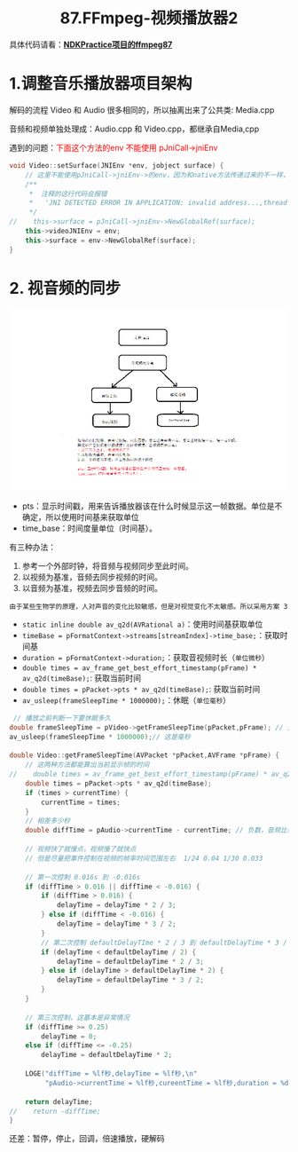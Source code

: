 # <center>87.FFmpeg-视频播放器2<center>

具体代码请看：**[NDKPractice项目的ffmpeg87](https://github.com/EastUp/NDKPractice/tree/master/ffmpeg86)**

# 1.调整音乐播放器项目架构

解码的流程 Video 和 Audio 很多相同的，所以抽离出来了公共类: Media.cpp

音频和视频单独处理成：Audio.cpp 和 Video.cpp，都继承自Media,cpp

遇到的问题：<font color = red>下面这个方法的env 不能使用 pJniCall->jniEnv</font>

```c++
void Video::setSurface(JNIEnv *env, jobject surface) {
    // 这里不能使用pJniCall->jniEnv->的env，因为和native方法传递过来的不一样，而且不相等
    /**
     *  注释的这行代码会报错
     *   'JNI DETECTED ERROR IN APPLICATION: invalid address...,thread Thread[21,tid=25717,Native,Thread*=0xc2e4a000,peer=0x12e40000,"Thread-3"] using JNIEnv* from thread Thread[1,tid=25650,Runnable,Thread*=0xf1b71e00,peer=0x757719a0,"main"]
     */
//    this->surface = pJniCall->jniEnv->NewGlobalRef(surface);
    this->videoJNIEnv = env;
    this->surface = env->NewGlobalRef(surface);
}
```

# 2. 视音频的同步

![](../images/87.视音频同步.png)

- pts：显示时间戳，用来告诉播放器该在什么时候显示这一帧数据。单位是不确定，所以使用时间基来获取单位
- time_base：时间度量单位（时间基）。

有三种办法：

1. 参考一个外部时钟，将音频与视频同步至此时间。
2. 以视频为基准，音频去同步视频的时间。
3. 以音频为基准，视频去同步音频的时间。

`由于某些生物学的原理，人对声音的变化比较敏感，但是对视觉变化不太敏感。所以采用方案 3 `

- `static inline double av_q2d(AVRational a)`：使用时间基获取单位
- `timeBase = pFormatContext->streams[streamIndex]->time_base;`：获取时间基
- `duration = pFormatContext->duration;`：获取音视频时长（`单位微秒`）
- `double times = av_frame_get_best_effort_timestamp(pFrame) * av_q2d(timeBase);`: 获取当前时间
- `double times = pPacket->pts * av_q2d(timeBase);`: 获取当前时间
- `av_usleep(frameSleepTime * 1000000);`：休眠（`单位毫秒`）


```c++
 // 播放之前判断一下要休眠多久
double frameSleepTime = pVideo->getFrameSleepTime(pPacket,pFrame); // 这是秒
av_usleep(frameSleepTime * 1000000);// 这是毫秒

double Video::getFrameSleepTime(AVPacket *pPacket,AVFrame *pFrame) {
    // 这两种方法都能算出当前显示帧的时间
//    double times = av_frame_get_best_effort_timestamp(pFrame) * av_q2d(timeBase);
    double times = pPacket->pts * av_q2d(timeBase);
    if (times > currentTime) {
        currentTime = times;
    }
    // 相差多少秒
    double diffTime = pAudio->currentTime - currentTime; // 负数，音频比视频慢

    // 视频快了就慢点，视频慢了就快点
    // 但是尽量把事件控制在视频的帧率时间范围左右  1/24 0.04 1/30 0.033

    // 第一次控制 0.016s 到 -0.016s
    if (diffTime > 0.016 || diffTime < -0.016) {
        if (diffTime > 0.016) {
            delayTime = delayTime * 2 / 3;
        } else if (diffTime < -0.016) {
            delayTime = delayTime * 3 / 2;
        }
        // 第二次控制 defaultDelayTIme * 2 / 3 到 defaultDelayTime * 3 / 2
        if (delayTime < defaultDelayTime / 2) {
            delayTime = defaultDelayTime * 2 / 3;
        } else if (delayTime > defaultDelayTime * 2) {
            delayTime = defaultDelayTime * 3 / 2;
        }
    }

    // 第三次控制，这基本是异常情况
    if (diffTime >= 0.25)
        delayTime = 0;
    else if (diffTime <= -0.25)
        delayTime = defaultDelayTime * 2;

    LOGE("diffTime = %lf秒,delayTime = %lf秒,\n"
         "pAudio->currentTime = %lf秒,cureentTime = %lf秒,duration = %d秒",diffTime,delayTime,pAudio->currentTime,currentTime,duration/1000/1000);

    return delayTime;
//    return -diffTime;
}
```

还差：暂停，停止，回调，倍速播放，硬解码








